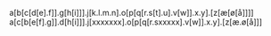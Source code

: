 a[b[c[d[e].f]].g[h[i]]].j[k.l.m.n].o[p[q[r.s[t].u].v[w]].x.y].[z[æ[ø[å]]]]
a[c[b[e[f].g]].d[h[i]]].j[xxxxxxx].o[p[q[r.sxxxxx].v[w]].x.y].[z[æ.ø[å]]]
